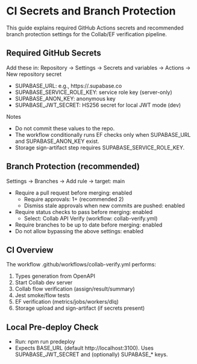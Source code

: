 # CI Secrets and Branch Protection

This guide explains required GitHub Actions secrets and recommended branch protection settings for the Collab/EF verification pipeline.

## Required GitHub Secrets
Add these in: Repository → Settings → Secrets and variables → Actions → New repository secret

- SUPABASE_URL: e.g., https://<project-ref>.supabase.co
- SUPABASE_SERVICE_ROLE_KEY: service role key (server-only)
- SUPABASE_ANON_KEY: anonymous key
- SUPABASE_JWT_SECRET: HS256 secret for local JWT mode (dev)

Notes
- Do not commit these values to the repo.
- The workflow conditionally runs EF checks only when SUPABASE_URL and SUPABASE_ANON_KEY exist.
- Storage sign-artifact step requires SUPABASE_SERVICE_ROLE_KEY.

## Branch Protection (recommended)
Settings → Branches → Add rule → target: main
- Require a pull request before merging: enabled
  - Require approvals: 1+ (recommended 2)
  - Dismiss stale approvals when new commits are pushed: enabled
- Require status checks to pass before merging: enabled
  - Select: Collab API Verify (workflow: collab-verify.yml)
- Require branches to be up to date before merging: enabled
- Do not allow bypassing the above settings: enabled

## CI Overview
The workflow .github/workflows/collab-verify.yml performs:
1) Types generation from OpenAPI
2) Start Collab dev server
3) Collab flow verification (assign/result/summary)
4) Jest smoke/flow tests
5) EF verification (metrics/jobs/workers/dlq)
6) Storage upload and sign-artifact (if secrets present)

## Local Pre-deploy Check
- Run: npm run predeploy
- Expects BASE_URL (default http://localhost:3100). Uses SUPABASE_JWT_SECRET and (optionally) SUPABASE_* keys.
